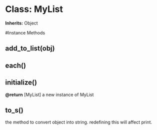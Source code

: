 # Class: MyList
**Inherits:** Object
    




#Instance Methods
## add_to_list(obj) [](#method-i-add_to_list)

## each() [](#method-i-each)

## initialize() [](#method-i-initialize)

**@return** [MyList] a new instance of MyList

## to_s() [](#method-i-to_s)
the method to convert object into string. redefining this will affect print.

